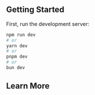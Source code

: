 
## Getting Started

First, run the development server:

```bash
npm run dev
# or
yarn dev
# or
pnpm dev
# or
bun dev
```


## Learn More
